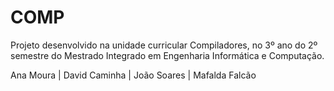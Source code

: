 # COMP

Projeto desenvolvido na unidade curricular Compiladores, no 3º ano do 2º semestre do Mestrado Integrado em Engenharia 
Informática e Computação.

Ana Moura | David Caminha | João Soares | Mafalda Falcão
